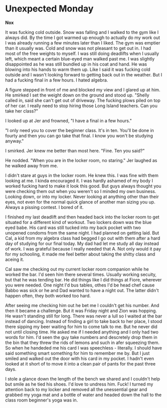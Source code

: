 # Unexpected Monday

**Nox**

It was fucking cold outside.  Snow was falling and I walked to the gym like I always did.  By the time I got warmed up enough to actually do my work out I was already running a few minutes later than I liked.  The gym was emptier than it usually was.  Cold and snow was not pleasant to get out in.  I had most of the free weights to myself.  I was still doing deadlifts when I usually left, which meant a certain blue-eyed man walked past me.  I was slightly disappointed as he was still bundled up in his coat and hand.  He was blowing into his hands to warm them up.  Like I said it was fucking cold outside and I wasn't looking forward to getting back out in the weather.  But I had a fucking final in a few hours.  I hated algebra.

A figure stepped in front of me and blocked my view and I glared up at him.  He smirked I set the weight down on the ground and stood up.  "Shelly called in, said she can't get out of driveway.  The fucking plows piled on top of her car.  I really need to stop hiring those Long Island teachers.  Can you take her class?"

I looked up at Jer and frowned, "I have a final in a few hours."

"I only need you to cover the beginner class.  It's in ten.  You'll be done in fourty and then you can go take that final.  I know you won't be studying anyway."

I smirked.  Jer knew me better than most here.  "Fine.  Ten you said?"

He nodded.  "When you are in the locker room, no staring."  Jer laughed as he walked away from me.

I didn't stare at guys in the locker room.  He knew this.  I was fine with them looking at me.  I kinda encouraged it.  I was hardly ashamed of my body I worked fucking hard to make it look this good.  But guys always thought you were checking them out when you weren't so I minded my own business.  Looking down, or into my locker.  Never looking at anything other than their eyes, not even for the normal quick glance of another man sizing you up.  Always a pissing contest.  I bored of it.

I finished my last deadlift and then headed back into the locker room to get situated for a different kind of workout.  Two lockers down was the blue eyed babe.  His card was still tucked into my back pocket with two unopened condoms from the same night.  I had planned on getting laid.  But Cal, a kid from my algebra class had begged I go out with them after a hard day of studying for our final today.  My dad had let me study all day instead of work.  I was grateful because I really needed that A.  Not only would it pay for my schooling, it made me feel better about taking the shitty class and aceing it.

Cal saw me checking out my current locker room companion while he worked the bar.  I'd seen him there several times.  Usually working secuity, but that he was tending bar.  He did things like I did things at Fiore, wherever you were needed.  One night I'd bus tables, othes I'd be head chef cause Babbo was sick or he and Dad wanted to have a night out.  The latter didn't happen often, they both worked too hard.

After seeing me checking him out he bet me I couldn't get his number.   And then it became a challenge.  But it was Friday night and Zion was hopping.  He wasn't standing still for long.  There was never a lull so I waited at the bar instead of dancing.  Instead of finding a girl to take back to her place, I stood there sipping my beer waiting for him to come talk to me.  But he never did not until closing time.  He asked me if I needed anything and I only had two words for him.  I'd seen the guy take numbers and descretely drop them in the bin that they threw the rids of lemons and such in afer squeezing them.  So when he handeded me his card I was speechless - literally. I should have said something smart something for him to remember me by.  But I just smiled and walked out the door with his card in my pocket.  I hadn't even looked at it short of to move it into a clean pair of pants for the past three days.

I stole a glance down the length of the bench we shared and I couldn't help but smile as he tied his shoes.  I'd love to undress him.  Fuck!  I turned my attention back to my locker and removed all the unessential gear and grabbed my yoga mat and a bottle of water and headed down the hall to the class room beginner's yoga was in.

